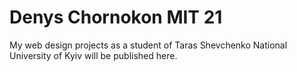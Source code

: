 # Denys Chornokon MIT 21
My web design projects as a student of Taras Shevchenko National University of Kyiv will be published here.
